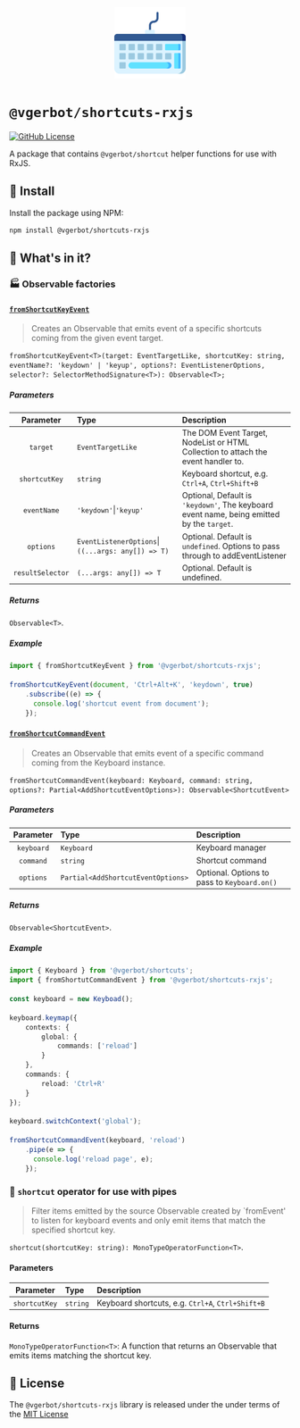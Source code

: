 <p align="center">
    <img src="https://github.com/vgerbot-libraries/shortcuts/raw/master/logo.png" width="128" height="128"/>
</p>

# `@vgerbot/shortcuts-rxjs`

[![GitHub License](https://img.shields.io/badge/license-MIT-blue.svg)](https://github.com/y1j2x34/vgerbot-libraries/blob/master/LICENSE)

A package that contains `@vgerbot/shortcut` helper functions for use with RxJS.

## :electric_plug: Install

Install the package using NPM:

```bash
npm install @vgerbot/shortcuts-rxjs
```

## :muscle: What's in it?

### :factory: Observable factories

#### [`fromShortcutKeyEvent`](https://github.com/y1j2x34/shortcuts/blob/HEAD/packages/rxjs/src/fromShortcutKeyEvent.ts)

> Creates an Observable that emits event of a specific shortcuts coming from the given event target.
>

`fromShortcutKeyEvent<T>(target: EventTargetLike, shortcutKey: string, eventName?: 'keydown' | 'keyup', options?: EventListenerOptions, selector?: SelectorMethodSignature<T>): Observable<T>;`

##### Parameters

|    Parameter     | Type                                                   | Description                                                                               |
|:----------------:|:-------------------------------------------------------|:------------------------------------------------------------------------------------------|
|     `target`     | `EventTargetLike`                                      | The DOM Event Target, NodeList or HTML Collection to attach the event handler to.         |
|  `shortcutKey`   | `string`                                               | Keyboard shortcut, e.g. `Ctrl+A`, `Ctrl+Shift+B`                                          |
|   `eventName`    | `'keydown'`&#124;`'keyup'`                             | Optional, Default is `'keydown'`, The keyboard event name, being emitted by the `target`. |
|    `options`     | 	`EventListenerOptions`&#124;`((...args: any[]) => T)` | Optional. Default is `undefined`. Options to pass through to addEventListener             |
| `resultSelector` | `(...args: any[]) => T`                                | Optional. Default is undefined.                                                           |

##### Returns

`Observable<T>`.

##### Example

```ts
import { fromShortcutKeyEvent } from '@vgerbot/shortcuts-rxjs';

fromShortcutKeyEvent(document, 'Ctrl+Alt+K', 'keydown', true)
    .subscribe((e) => {
      console.log('shortcut event from document');
    });
```

#### [`fromShortcutCommandEvent`](https://github.com/y1j2x34/shortcuts/blob/HEAD/packages/rxjs/src/fromShortcutCommandEvent.ts)

> Creates an Observable that emits event of a specific command coming from the Keyboard instance.
>

`fromShortcutCommandEvent(keyboard: Keyboard, command: string, options?: Partial<AddShortcutEventOptions>): Observable<ShortcutEvent>`

##### Parameters

| Parameter  | Type                               | Description                                  |
|:----------:|:-----------------------------------|:---------------------------------------------|
| `keyboard` | `Keyboard`                         | Keyboard manager                             |
| `command`  | `string`                           | Shortcut command                             |
| `options`  | `Partial<AddShortcutEventOptions>` | Optional. Options to pass to `Keyboard.on()` |

##### Returns

`Observable<ShortcutEvent>`.

##### Example

```ts
import { Keyboard } from '@vgerbot/shortcuts';
import { fromShortutCommandEvent } from '@vgerbot/shortcuts-rxjs';

const keyboard = new Keyboad();

keyboard.keymap({
    contexts: {
        global: {
            commands: ['reload']
        }
    },
    commands: {
        reload: 'Ctrl+R'
    }
});

keyboard.switchContext('global');

fromShortcutCommandEvent(keyboard, 'reload')
    .pipe(e => {
      console.log('reload page', e);
    });

```

### :rainbow: `shortcut` operator for use with pipes

> Filter items emitted by the source Observable created by `fromEvent' to listen for keyboard events and only emit items that match the specified shortcut key.
> 

`shortcut(shortcutKey: string): MonoTypeOperatorFunction<T>`.

#### Parameters

|   Parameter   | Type     | Description                                       |
|:-------------:|:---------|:--------------------------------------------------|
| `shortcutKey` | `string` | Keyboard shortcuts, e.g. `Ctrl+A`, `Ctrl+Shift+B` |

#### Returns

`MonoTypeOperatorFunction<T>`: A function that returns an Observable that emits items matching the shortcut key.

## :blue_book: License

The `@vgerbot/shortcuts-rxjs` library is released under the under terms of the [MIT License](../../LICENSE)
